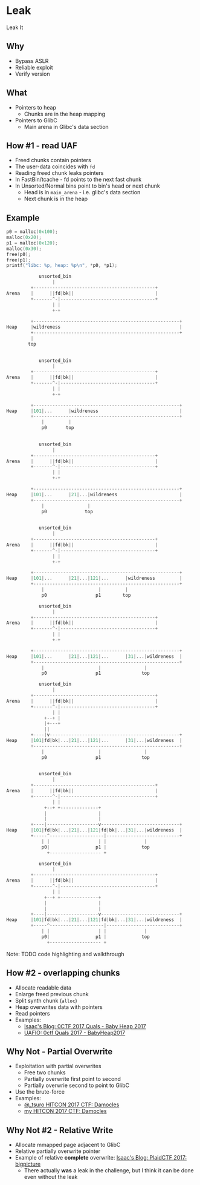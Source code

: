 # Leak
Leak It


##  Why
* Bypass ASLR
* Reliable exploit
* Verify version


## What
* Pointers to heap
    - Chunks are in the heap mapping
* Pointers to GlibC
    - Main arena in Glibc's data section


## How #1 - read UAF
* Freed chunks contain pointers
* The user-data coincides with `fd`
* Reading freed chunk leaks pointers
* In FastBin/tcache - fd points to the next fast chunk
* In Unsorted/Normal bins point to bin's head or next chunk
    - Head is in `main_arena` - i.e.  glibc's data section
    - Next chunk is in the heap


## Example
```C
p0 = malloc(0x100);
malloc(0x20);
p1 = malloc(0x120);
malloc(0x30);
free(p0);
free(p1);
printf("libc: %p, heap: %p\n", *p0, *p1);
```

```C 
            unsorted_bin
                 |
         +---------------------------------------------+
Arena    |      ||fd|bk||                              |
         +-------^-|-----------------------------------+
                 | |    
                 +-+               
                                            
         +------------------------------------------------------+
Heap     |wildreness                                            |
         +------------------------------------------------------+
         |
        top
                                          

```
<!-- .element: class="fragment fade-in" -->

```C 
            unsorted_bin
                 |
         +---------------------------------------------+
Arena    |      ||fd|bk||                              |
         +-------^-|-----------------------------------+
                 | |    
                 +-+               

         +------------------------------------------------------+
Heap     |101|...      |wildreness                              |
         +------------------------------------------------------+
             |         |
             p0       top
                                          

```
<!-- .element: class="fragment fade-over" data-code-focus="1" -->

```C 
            unsorted_bin
                 |
         +---------------------------------------------+
Arena    |      ||fd|bk||                              |
         +-------^-|-----------------------------------+
                 | |    
                 +-+               

         +------------------------------------------------------+
Heap     |101|...      |21|...|wildreness                       |
         +------------------------------------------------------+
             |                |
             p0              top
                                          

```
<!-- .element: class="fragment fade-over" data-code-focus="2" -->

```C 
            unsorted_bin
                 |
         +---------------------------------------------+
Arena    |      ||fd|bk||                              |
         +-------^-|-----------------------------------+
                 | |    
                 +-+               

         +------------------------------------------------------+
Heap     |101|...      |21|...|121|...      |wildreness         |
         +------------------------------------------------------+
             |                    |         |
             p0                  p1        top

```
<!-- .element: class="fragment fade-over" data-code-focus="3" -->

```C 
            unsorted_bin
                 |
         +---------------------------------------------+
Arena    |      ||fd|bk||                              |
         +-------^-|-----------------------------------+
                 | |    
                 +-+               

         +------------------------------------------------------+
Heap     |101|...      |21|...|121|...      |31|...|wildreness  |
         +------------------------------------------------------+
             |                    |                |
             p0                  p1               top

```
<!-- .element: class="fragment fade-over" data-code-focus="4" -->

```C 
            unsorted_bin
                 |
         +---------------------------------------------+
Arena    |      ||fd|bk||                              |
         +-------^-|-----------------------------------+
                 | |    
              +--+ |               
              |+---+             
              ||                            
         +----|v------------------------------------------------+
Heap     |101|fd|bk|...|21|...|121|...      |31|...|wildreness  |
         +------------------------------------------------------+
             |                    |                |
             p0                  p1               top
                                          

```
<!-- .element: class="fragment fade-over" data-code-focus="5" -->

```C 
            unsorted_bin
                 |
         +---------------------------------------------+
Arena    |      ||fd|bk||                              |
         +-------^-|-----------------------------------+
                 | |    
              +--+ +--------------+
              |                   |
              |                   |
         +----|-------------------v-----------------------------+
Heap     |101|fd|bk|...|21|...|121|fd|bk|...|31|...|wildreness  |
         +-----^--------------------|---------------------------+
             | |                  | |              |
             p0|                 p1 |             top
               +------------------- +

```
<!-- .element: class="fragment fade-over" data-code-focus="6" -->

```C 
            unsorted_bin
                 |
         +---------------------------------------------+
Arena    |      ||fd|bk||                              |
         +-------^-|-----------------------------------+
                 | |    
              +--+ +--------------+
              |                   |
              |                   |
         +----|-------------------v-----------------------------+
Heap     |101|fd|bk|...|21|...|121|fd|bk|...|31|...|wildreness  |
         +-----^--------------------|---------------------------+
             | |                  | |              |
             p0|                 p1 |             top
               +------------------- +

```
<!-- .element: class="fragment fade-over" data-code-focus="7" -->

Note: TODO code highlighting and walkthrough


## How #2 - overlapping chunks

* Allocate readable data
* Enlarge freed previous chunk
* Split synth chunk (`alloc`)
* Heap overwrites data with pointers
* Read pointers
* Examples:
    - [Isaac's Blog: 0CTF 2017 Quals - Baby Heap 2017](https://poning.me/2017/03/24/baby-heap-2017/)
    - [UAFIO: 0ctf Quals 2017 - BabyHeap2017](http://uaf.io/exploitation/2017/03/19/0ctf-Quals-2017-BabyHeap2017.html)


## Why Not - Partial Overwrite
* Exploitation with partial overwrites
    - Free two chunks
    - Partially overwrite first point to second
    - Partially overwrie second to point to GlibC
* Use the brute-force
* Examples:
    - [@_tsuro HITCON 2017 CTF: Damocles](https://gist.github.com/sroettger/e1a7f8ca5007e2646b8f8ce068ca6166)
    - [my  HITCON 2017 CTF: Damocles](https://gist.github.com/yannayl/301537016fde0f6fa8c0bbccf88fa7f3)


## Why Not #2 - Relative Write
* Allocate mmapped page adjacent to GlibC
* Relative partially overwrite pointer 
* Example of relative **complete** overwrite: [Isaac's Blog: PlaidCTF 2017: bigpicture](https://poning.me/2017/04/28/bigpicture/)
    - There actually **was** a leak in the challenge, but I think it can be done even without the leak
